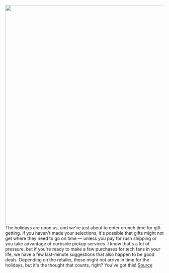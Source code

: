 <img src='https://cdn.vox-cdn.com/thumbor/FLVbgckIBFulGkt7MleA9hGFl2g=/0x0:1920x1080/1200x800/filters:focal(807x387:1113x693)/cdn.vox-cdn.com/uploads/chorus_image/image/68548234/Switch_ACNH_0220_Direct_Layout_SCRN_11_copy.0.jpg' width='700px' /><br/>
The holidays are upon us, and we're just about to enter crunch time for gift-getting. If you haven't made your selections, it's possible that gifts might not get where they need to go on time — unless you pay for rush shipping or you take advantage of curbside pickup services. I know that's a lot of pressure, but if you're ready to make a few purchases for tech fans in your life, we have a few last-minute suggestions that also happen to be good deals. Depending on the retailer, these might not arrive in time for the holidays, but it's the thought that counts, right? You've got this!
<a href='https://www.theverge.com/good-deals/2020/12/18/22188591/tech-gifts-deals-sale-nintendo-games-headphones-pixel-airpods-amazon-echo'> Source <a/>